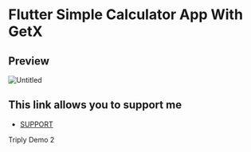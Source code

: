 # Flutter Simple Calculator App With GetX

## Preview
![Untitled](https://github.com/AmirBayat0/Flutter-Simple-Calculator/assets/91388754/d8cd280a-d786-495d-be19-2c3121dd4317)

## This link allows you to support me
* [SUPPORT](https://www.buymeacoffee.com/AmirBayat)

Triply Demo 2

